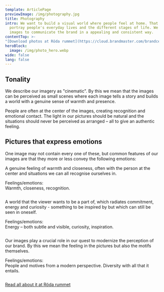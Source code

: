 ```yaml
---
template: ArticlePage
previewImage: /img/photography.jpg
title: Photography
intro: We want to build a visual world where people feel at home. That´s why we
  portray people's everyday lives and the different stages of life. We want our
  images to communicate the brand in a appealing and consistent way.
contentTop: >- 
"[Download photos at Röda rummet](https://cloud.brandmaster.com/brandcenter/se/lansforsakringar/)"
heroBlock:
  image: /img/photo_hero.webp
wide: false
lang: false
---
```

## Tonality

We describe our imagery as "cinematic". By this we mean that the images can be perceived as small scenes where each image tells a story and builds a world with a genuine sense of warmth and presence.

People are often at the center of the images, creating recognition and emotional contact. The light in our pictures should be natural and the situations should never be perceived as arranged – all to give an authentic feeling.

## Pictures that express emotions

One image may not contain every one of these, but common features of our images are that they more or less convey the following emotions:




<section>
<Collapse title="Humanity and closeness">
<div class="content">



A genuine feeling of warmth and closeness, often with the person at the center and situations we can all recognise ourselves in.

Feelings/emotions:\
Warmth, closeness, recognition.

<figure class="Image Image__default "><img src="/img/skater.webp" srcset="/img/skater.webp 2x" alt=""><figcaption><div class="Image__caption"></div></figcaption></figure>



</div></Collapse>
<Collapse title="Commitment and curiosity">
<div class="content">

A world that the viewer wants to be a part of, which radiates commitment, energy and curiosity - something to be inspired by but which can still be seen in oneself.

Feelings/emotions:\
Energy – both subtle and visible, curiosity, inspiration.

<figure class="Image Image__default "><img src="/img/bed.webp" srcset="/img/bed.webp 2x" alt=""><figcaption><div class="Image__caption"></div></figcaption></figure>

</div></Collapse>
<Collapse title="Modern and up to date">
<div class="content">

Our images play a crucial role in our quest to modernize the perception of our brand. By this we mean the feeling in the pictures but also the motifs themselves.

Feelings/emotions:\
People and motives from a modern perspective. Diversity with all that it entails.

<figure class="Image Image__default "><img src="/img/dude.webp" srcset="/img/dude.webp 2x" alt=""><figcaption><div class="Image__caption"></div></figcaption></figure>

</div></Collapse>
</section>


[Read all about it at Röda rummet](https://cloud.brandmaster.com/brandcenter/se/lansforsakringar/)